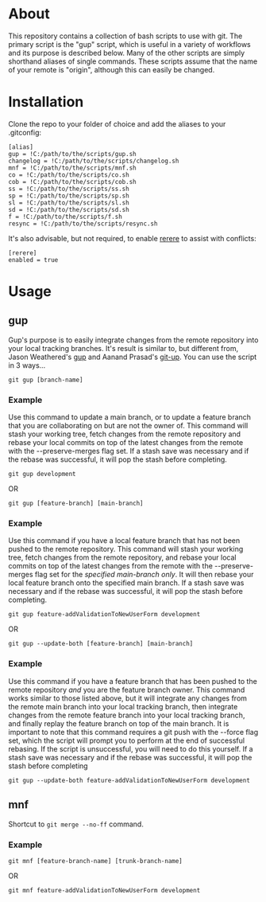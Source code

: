 # About
This repository contains a collection of bash scripts to use with git. The primary script is the "gup" script, which is useful in a variety of workflows and its purpose is described below. Many of the other scripts are simply shorthand aliases of single commands. These scripts assume that the name of your remote is "origin", although this can easily be changed.

# Installation
Clone the repo to your folder of choice and add the aliases to your .gitconfig:

```
[alias]
gup = !C:/path/to/the/scripts/gup.sh
changelog = !C:/path/to/the/scripts/changelog.sh
mnf = !C:/path/to/the/scripts/mnf.sh
co = !C:/path/to/the/scripts/co.sh
cob = !C:/path/to/the/scripts/cob.sh
ss = !C:/path/to/the/scripts/ss.sh
sp = !C:/path/to/the/scripts/sp.sh
sl = !C:/path/to/the/scripts/sl.sh
sd = !C:/path/to/the/scripts/sd.sh
f = !C:/path/to/the/scripts/f.sh
resync = !C:/path/to/the/scripts/resync.sh
```

It's also advisable, but not required, to enable [rerere](https://git-scm.com/blog/2010/03/08/rerere.html) to assist with conflicts:

```
[rerere]
enabled = true
```

# Usage
## gup
Gup's purpose is to easily integrate changes from the remote repository into your local tracking branches. It's result is similar to, but different from, Jason Weathered's [gup](http://jasoncodes.com/posts/gup-git-rebase) and Aanand Prasad's [git-up](https://github.com/aanand/git-up). You can use the script in 3 ways...

```
git gup [branch-name]
```

### Example
Use this command to update a main branch, or to update a feature branch that you are collaborating on but are not the owner of. This command will stash your working tree, fetch changes from the remote repository and rebase your local commits on top of the latest changes from the remote with the --preserve-merges flag set. If a stash save was necessary and if the rebase was successful, it will pop the stash before completing. 

```
git gup development
```

OR

```
git gup [feature-branch] [main-branch]
```

### Example
Use this command if you have a local feature branch that has not been pushed to the remote repository. This command will stash your working tree, fetch changes from the remote repository, and rebase your local commits on top of the latest changes from the remote with the --preserve-merges flag set for the *specified main-branch only*. It will then rebase your local feature branch onto the specified main branch. If a stash save was necessary and if the rebase was successful, it will pop the stash before completing.

```
git gup feature-addValidationToNewUserForm development
```
OR 

```
git gup --update-both [feature-branch] [main-branch]
```

### Example
Use this command if you have a feature branch that has been pushed to the remote repository *and* you are the feature branch owner. This command works similar to those listed above, but it will integrate any changes from the remote main branch into your local tracking branch, then integrate changes from the remote feature branch into your local tracking branch, and finally replay the feature branch on top of the main branch. It is important to note that this command requires a git push with the --force flag set, which the script will prompt you to perform at the end of successful rebasing. If the script is unsuccessful, you will need to do this yourself. If a stash save was necessary and if the rebase was successful, it will pop the stash before completing

```
git gup --update-both feature-addValidationToNewUserForm development
```

## mnf
Shortcut to `git merge --no-ff` command.

### Example
```
git mnf [feature-branch-name] [trunk-branch-name]
```

OR

```
git mnf feature-addValidationToNewUserForm development
```
